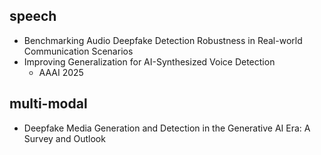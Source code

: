 ## speech
- Benchmarking Audio Deepfake Detection Robustness in Real-world Communication Scenarios
- Improving Generalization for AI-Synthesized Voice Detection
  - AAAI 2025

## multi-modal
- Deepfake Media Generation and Detection in the Generative AI Era: A Survey and Outlook
